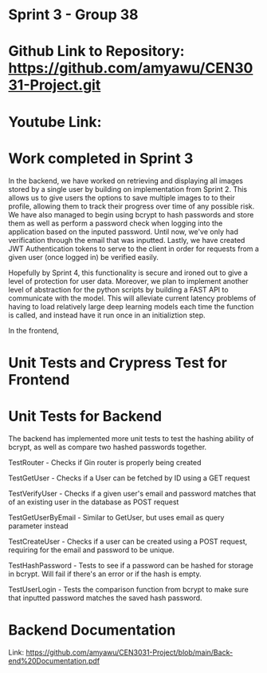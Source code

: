 # Sprint 3 - Group 38
# Github Link to Repository: https://github.com/amyawu/CEN3031-Project.git
# Youtube Link:

# Work completed in Sprint 3

  In the backend, we have worked on retrieving and displaying all images stored by a single user by building on implementation
from Sprint 2. This allows us to give users the options to save multiple images to to their profile, allowing them to track their progress over time of any possible risk. We have also managed to begin using bcrypt to hash passwords and store them as well as perform a password check
when logging into the application based on the inputed password. Until now, we've only had verification through the email that
was inputted. Lastly, we have created JWT Authentication tokens to serve to the client in order for requests from a given user (once logged in) be verified easily. 

Hopefully by Sprint 4, this functionality is secure and ironed out to give a level of protection for user data. Moreover, we plan to implement another level of abstraction for the python scripts by building a FAST API to communicate with the model. This will alleviate current latency problems of having to load relatively large deep learning models each time the function is called, and instead have it run once in an initializtion step.

In the frontend, 

# Unit Tests and Crypress Test for Frontend

# Unit Tests for Backend

The backend has implemented more unit tests to test the hashing ability of bcrypt, as well as compare two hashed passwords together. 

TestRouter - Checks if Gin router is properly being created

TestGetUser - Checks if a User can be fetched by ID using a GET request

TestVerifyUser - Checks if a given user's email and password matches that of an existing user in the database as POST request

TestGetUserByEmail - Similar to GetUser, but uses email as query parameter instead

TestCreateUser - Checks if a user can be created using a POST request, requiring for the email and password to be unique.

TestHashPassword - Tests to see if a password can be hashed for storage in bcrypt. Will fail if there's an error or if the hash is empty.

TestUserLogin - Tests the comparison function from bcrypt to make sure that inputted password matches the saved hash password.

# Backend Documentation
Link: https://github.com/amyawu/CEN3031-Project/blob/main/Back-end%20Documentation.pdf
